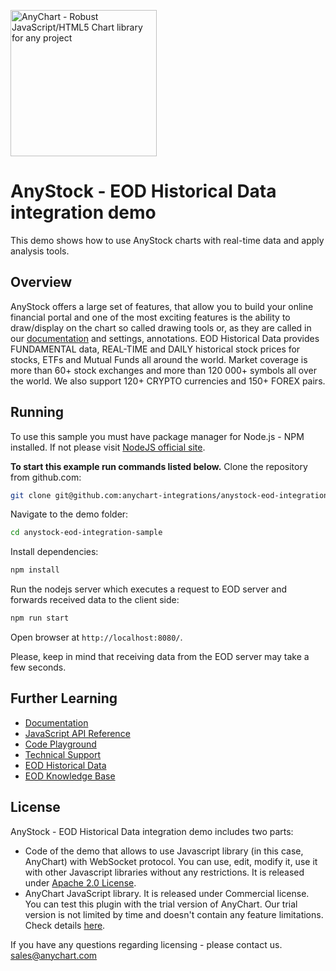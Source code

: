 [<img src="https://cdn.anychart.com/images/logo-transparent-segoe.png?2" width="234px" alt="AnyChart - Robust JavaScript/HTML5 Chart library for any project">](https://www.anychart.com)
# AnyStock - EOD Historical Data integration demo
This demo shows how to use AnyStock charts with real-time data and apply analysis tools.

## Overview
AnyStock offers a large set of features, that allow you to build your online financial portal and one of the most exciting features is the ability to draw/display on the chart so called drawing tools or, as they are called in our [documentation](https://docs.anychart.com/) and settings, annotations.
EOD Historical Data provides FUNDAMENTAL data, REAL-TIME and DAILY historical stock prices for stocks, ETFs and Mutual Funds all around the world. Market coverage is more than 60+ stock exchanges and more than 120 000+ symbols all over the world. We also support 120+ CRYPTO currencies and 150+ FOREX pairs.

## Running

To use this sample you must have package manager for Node.js - NPM installed. If not please visit [NodeJS official site](https://nodejs.org/en/).

**To start this example run commands listed below.**
Clone the repository from github.com:
```bash
git clone git@github.com:anychart-integrations/anystock-eod-integration-sample.git
```

Navigate to the demo folder:
```bash
cd anystock-eod-integration-sample
```

Install dependencies:
```bash
npm install
```

Run the nodejs server which executes a request to EOD server and forwards received data to the client side:
```bash
npm run start
```

Open browser at `http://localhost:8080/`.

Please, keep in mind that receiving data from the EOD server may take a few seconds.

## Further Learning
* [Documentation](https://docs.anychart.com)
* [JavaScript API Reference](https://api.anychart.com)
* [Code Playground](https://playground.anychart.com)
* [Technical Support](https://www.anychart.com/support)
* [EOD Historical Data](https://eodhistoricaldata.com)
* [EOD Knowledge Base](https://eodhistoricaldata.com/knowledgebase)

## License
AnyStock - EOD Historical Data integration demo includes two parts:
- Code of the demo that allows to use Javascript library (in this case, AnyChart) with WebSocket protocol. You can use, edit, modify it, use it with other Javascript libraries without any restrictions. It is released under [Apache 2.0 License](https://github.com/anychart-integrations/python-django-mysql-template/blob/master/LICENSE).
- AnyChart JavaScript library. It is released under Commercial license. You can test this plugin with the trial version of AnyChart. Our trial version is not limited by time and doesn't contain any feature limitations. Check details [here](https://www.anychart.com/buy/).

If you have any questions regarding licensing - please contact us. <sales@anychart.com>
